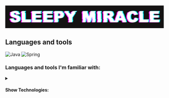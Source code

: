 [![Header](https://github.com/XXXUDI/XXXUDI/blob/main/resources/Glitch1.png)](https://www.youtube.com/@SleepyM1racle)

## Languages and tools
![Java](https://img.shields.io/badge/-Java-090909?style=for-the-badge&logo=java&logoColor=white)
![Spring](https://img.shields.io/badge/-Java-090909?style=for-the-badge&logo=java&logoColor=white)


### Languages and tools I'm familiar with:

<details>
  <summary><h4>Show Technologies: </h4></summary>

<h4>Languages:</h4>
![Java](https://img.shields.io/badge/-Java-090909?style=for-the-badge&logo=java&logoColor=white)
![HTML](https://img.shields.io/badge/-HTML-090909?style=for-the-badge&logo=html&logoColor=white)
![CSS](https://img.shields.io/badge/-CSS-090909?style=for-the-badge&logo=css&logoColor=white)
![JS](https://img.shields.io/badge/-JS-090909?style=for-the-badge)
![C++](https://img.shields.io/badge/-C++-090909?style=for-the-badge&logo=&logoColor=white)

<h4>Backend frameworks and technologies:</h4>
![SPRING](https://img.shields.io/badge/-Spring-090909?style=for-the-badge&logo=html&logoColor=white)
![HIBERNATE](https://img.shields.io/badge/-HIBERNATE-090909?style=for-the-badge&logo=html&logoColor=white)
![JDBC](https://img.shields.io/badge/-JDBC-090909?style=for-the-badge&logo=html&logoColor=white)
![Kafka](https://img.shields.io/badge/-Kafka-090909?style=for-the-badge&logo=html&logoColor=white)
<h4>Frontend frameworks and technologies:</h4>
![Nothing](https://img.shields.io/badge/-None-090909?style=for-the-badge&logo=html&logoColor=white)
<h4>Other technologies:</h4>
![DOCKER](https://img.shields.io/badge/-Docker-090909?style=for-the-badge&logo=html&logoColor=white)
![Android Studio](https://img.shields.io/badge/-Android_Studio-090909?style=for-the-badge&logo=html&logoColor=white)
![Git](https://img.shields.io/badge/-GIT-090909?style=for-the-badge&logo=html&logoColor=white)
![Figma](https://img.shields.io/badge/-Figma-090909?style=for-the-badge&logo=html&logoColor=white)
![Photoshop](https://img.shields.io/badge/-Photoshop-090909?style=for-the-badge&logo=html&logoColor=white)

<h4>Data Storage Solutions:</h4>
![MySQL](https://img.shields.io/badge/-MySQL-090909?style=for-the-badge&logo=html&logoColor=white)
![PostgreeSQL](https://img.shields.io/badge/-PostgreeSQL-090909?style=for-the-badge&logo=html&logoColor=white)
![H2_DATABASE](https://img.shields.io/badge/-H2_DATABASE-090909?style=for-the-badge&logo=html&logoColor=white)
![NoSQL](https://img.shields.io/badge/-NoSQL-090909?style=for-the-badge&logo=html&logoColor=white)
![MongoDB](https://img.shields.io/badge/-Mongo_DB-090909?style=for-the-badge&logo=html&logoColor=white)
</details>

